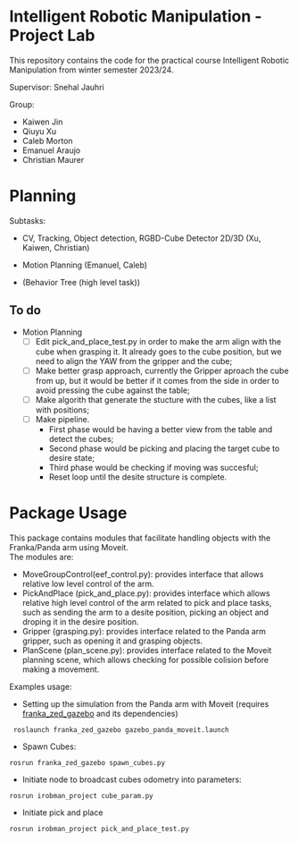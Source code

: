 # Intelligent Robotic Manipulation - Project Lab

This repository contains the code for the practical course Intelligent Robotic Manipulation from winter semester 2023/24.

Supervisor: Snehal Jauhri

Group:
- Kaiwen Jin
- Qiuyu Xu
- Caleb Morton
- Emanuel Araujo
- Christian Maurer

# Planning

Subtasks:
- CV, Tracking, Object detection, RGBD-Cube Detector 2D/3D (Xu, Kaiwen, Christian)
- Motion Planning (Emanuel, Caleb)

- (Behavior Tree (high level task))

## To do
- Motion Planning 
    - [ ] Edit pick_and_place_test.py in order to make the arm align with the cube when grasping it. It already goes to the cube position, but we need to align the YAW from the gripper and the cube;
    - [ ] Make better grasp approach, currently the Gripper aproach the cube from up, but it would be better if it comes from the side in order to avoid pressing the cube against the table;
    - [ ] Make algorith that generate the stucture with the cubes, like a list with positions;
    - [ ] Make pipeline. 
        - First phase would be having a better view from the table and detect the cubes;
        - Second phase would be picking and placing the target cube to desire state;
        - Third phase would be checking if moving was succesful;
        - Reset loop until the desite structure is complete.

# Package Usage

This package contains modules that facilitate handling objects with the Franka/Panda arm using Moveit. \
The modules are:
-  MoveGroupControl(eef_control.py): provides interface that allows relative low level control of the arm.
- PickAndPlace (pick_and_place.py): provides interface which allows relative high level control of the arm related to pick and place tasks, such as sending the arm to a desite position, picking an object and droping it in the desire position.
- Gripper (grasping.py): provides interface related to the Panda arm gripper, such as opening it and grasping objects.
- PlanScene (plan_scene.py): provides interface related to the Moveit planning scene, which allows checking for possible colision before making a movement.

Examples usage:
- Setting up the simulation from the Panda arm with Moveit (requires [franka_zed_gazebo](https://github.com/iROSA-lab/franka_zed_gazebo.git) and its dependencies)
```
 roslaunch franka_zed_gazebo gazebo_panda_moveit.launch 
```
- Spawn Cubes:
```
rosrun franka_zed_gazebo spawn_cubes.py
```
- Initiate node to broadcast cubes odometry into parameters:
```
rosrun irobman_project cube_param.py
```
- Initiate pick and place
```
rosrun irobman_project pick_and_place_test.py
```
